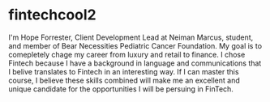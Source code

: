 # fintechcool2
I'm Hope Forrester, Client Development Lead at Neiman Marcus, student, and member of Bear Necessities Pediatric Cancer Foundation.
My goal is to comepletely chage my career from luxury and retail to finance.
I chose Fintech because I have a background in language and communications that I belive translates to Fintech in an interesting way. If I can master this course, I believe these skills combined will make me an excellent and unique candidate for the opportunities I will be persuing in FinTech.